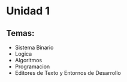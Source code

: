 # Unidad 1

## Temas:


* Sistema Binario
* Logica
* Algoritmos
* Programacion
* Editores de Texto y Entornos de Desarrollo
